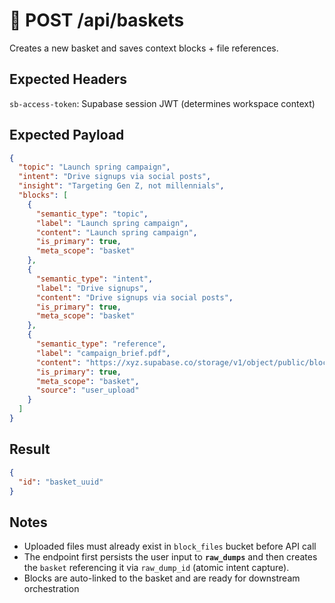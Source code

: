 # 🧺 POST /api/baskets

Creates a new basket and saves context blocks + file references.

## Expected Headers
`sb-access-token`: Supabase session JWT (determines workspace context)

## Expected Payload
```json
{
  "topic": "Launch spring campaign",
  "intent": "Drive signups via social posts",
  "insight": "Targeting Gen Z, not millennials",
  "blocks": [
    {
      "semantic_type": "topic",
      "label": "Launch spring campaign",
      "content": "Launch spring campaign",
      "is_primary": true,
      "meta_scope": "basket"
    },
    {
      "semantic_type": "intent",
      "label": "Drive signups",
      "content": "Drive signups via social posts",
      "is_primary": true,
      "meta_scope": "basket"
    },
    {
      "semantic_type": "reference",
      "label": "campaign_brief.pdf",
      "content": "https://xyz.supabase.co/storage/v1/object/public/block_files/...",
      "is_primary": true,
      "meta_scope": "basket",
      "source": "user_upload"
    }
  ]
}
```

## Result
```json
{
  "id": "basket_uuid"
}
```

## Notes
- Uploaded files must already exist in `block_files` bucket before API call
- The endpoint first persists the user input to **`raw_dumps`** and then
  creates the `basket` referencing it via `raw_dump_id` (atomic intent capture).
- Blocks are auto-linked to the basket and are ready for downstream orchestration
